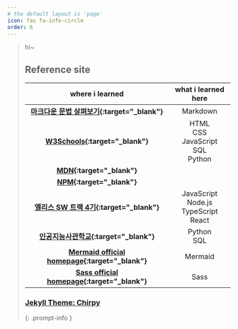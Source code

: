 ```yaml
---
# the default layout is 'page'
icon: fas fa-info-circle
order: 6
---
```


> hi~
>
> ## Reference site
>
> |                                                                                         **where i learned**                                                                                         |             **what i learned here**              |
> | :-------------------------------------------------------------------------------------------------------------------------------------------------------------------------------------------------: | :----------------------------------------------: |
> | **[마크다운 문법 살펴보기](https://docs.github.com/en/get-started/writing-on-github/getting-started-with-writing-and-formatting-on-github/basic-writing-and-formatting-syntax){:target="\_blank"}** |                     Markdown                     |
> |                                                              **[W3Schools](https://www.w3schools.com/default.asp){:target="\_blank"}**                                                              |    HTML<br>CSS<br>JavaScript<br>SQL<br>Python    |
> |                                                                   **[MDN](https://developer.mozilla.org/ko/){:target="\_blank"}**                                                                   |                                                  |
> |                                                                        **[NPM](https://www.npmjs.com/){:target="\_blank"}**                                                                         |                                                  |
> |                                                                **[엘리스 SW 트랙 4기](https://elice.training/){:target="\_blank"}**                                                                 | JavaScript<br>Node.js<br>TypeScript<br>React<br> |
> |                                                                **[인공지능사관학교](https://gj-aischool.or.kr/){:target="\_blank"}**                                                                |                Python<br>SQL<br>                 |
> |                                                             **[Mermaid official homepage](https://mermaid.js.org/){:target="\_blank"}**                                                             |                     Mermaid                      |
> |                                                               **[Sass official homepage](https://sass-lang.com){:target="\_blank"}**                                                                |                       Sass                       |
>
> ### [Jekyll Theme: Chirpy](https://github.com/cotes2020/jekyll-theme-chirpy)
>
> {: .prompt-info }
